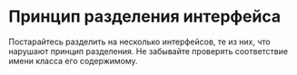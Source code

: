 # Принцип разделения интерфейса
Постарайтесь разделить на несколько интерфейсов, те из них, что нарушают принцип разделения.
Не забывайте проверять соответствие имени класса его содержимому.
